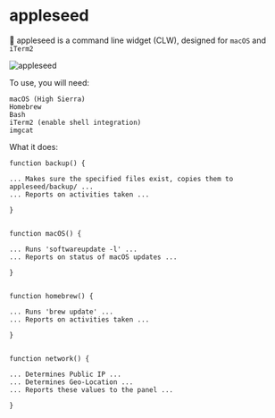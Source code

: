 # appleseed
 appleseed is a command line widget (CLW), designed for `macOS` and `iTerm2`

![appleseed](https://github.com/mattinclude/macOS/blob/master/img/appleseed2.png)

To use, you will need:
        
    macOS (High Sierra)
    Homebrew
    Bash
    iTerm2 (enable shell integration)
    imgcat

What it does:


    function backup() {
    
    ... Makes sure the specified files exist, copies them to appleseed/backup/ ... 
    ... Reports on activities taken ...
    
    } 


    function macOS() {
    
    ... Runs 'softwareupdate -l' ...
    ... Reports on status of macOS updates ... 
    
    }


    function homebrew() {
    
    ... Runs 'brew update' ...
    ... Reports on activities taken ... 
    
    }
 

    function network() {
    
    ... Determines Public IP ...
    ... Determines Geo-Location ... 
    ... Reports these values to the panel ...
    
    } 
